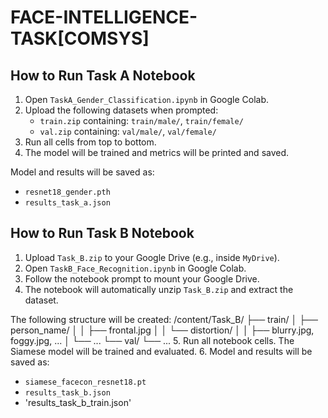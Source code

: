 # FACE-INTELLIGENCE-TASK[COMSYS]


##  How to Run Task A Notebook

1. Open `TaskA_Gender_Classification.ipynb` in Google Colab.
2. Upload the following datasets when prompted:
   - `train.zip` containing: `train/male/`, `train/female/`
   - `val.zip` containing: `val/male/`, `val/female/`
3. Run all cells from top to bottom.
4. The model will be trained and metrics will be printed and saved.

Model and results will be saved as:
- `resnet18_gender.pth`
- `results_task_a.json`

##  How to Run Task B Notebook

1. Upload `Task_B.zip` to your Google Drive (e.g., inside `MyDrive`).
2. Open `TaskB_Face_Recognition.ipynb` in Google Colab.
3. Follow the notebook prompt to mount your Google Drive.
4. The notebook will automatically unzip `Task_B.zip` and extract the dataset.

The following structure will be created:
/content/Task_B/
├── train/
│ ├── person_name/
│ │ ├── frontal.jpg
│ │ └── distortion/
│ │ ├── blurry.jpg, foggy.jpg, ...
│ └── ...
└── val/
└── ...
5. Run all notebook cells. The Siamese model will be trained and evaluated.
6. Model and results will be saved as:
   - `siamese_facecon_resnet18.pt`
   - `results_task_b.json`
   - 'results_task_b_train.json'
